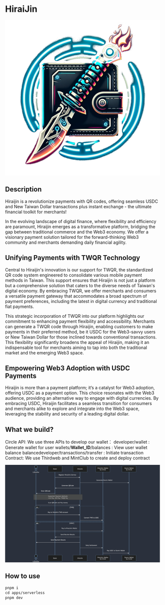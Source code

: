 # HiraiJin

![HiraiJin Logo](/HiraiJin_Logo.png "HiraiJin Logo")

## Description
Hiraijin is a revolutionize payments with QR codes, offering seamless USDC and New Taiwan Dollar transactions plus instant exchange - the ultimate financial toolkit for merchants!

In the evolving landscape of digital finance, where flexibility and efficiency are paramount, Hiraijin emerges as a transformative platform, bridging the gap between traditional commerce and the Web3 economy. We offer a visionary payment solution tailored for the forward-thinking Web3 community and merchants demanding daily financial agility.

## Unifying Payments with TWQR Technology
Central to Hiraijin's innovation is our support for TWQR, the standardized QR code system engineered to consolidate various mobile payment methods in Taiwan. This support ensures that Hiraijin is not just a platform but a comprehensive solution that caters to the diverse needs of Taiwan's digital economy. By embracing TWQR, we offer merchants and consumers a versatile payment gateway that accommodates a broad spectrum of payment preferences, including the latest in digital currency and traditional fiat payments.

This strategic incorporation of TWQR into our platform highlights our commitment to enhancing payment flexibility and accessibility. Merchants can generate a TWQR code through Hiraijin, enabling customers to make payments in their preferred method, be it USDC for the Web3-savvy users or New Taiwan Dollar for those inclined towards conventional transactions. This flexibility significantly broadens the appeal of Hiraijin, making it an indispensable tool for merchants aiming to tap into both the traditional market and the emerging Web3 space.

## Empowering Web3 Adoption with USDC Payments
Hiraijin is more than a payment platform; it’s a catalyst for Web3 adoption, offering USDC as a payment option. This choice resonates with the Web3 audience, providing an alternative way to engage with digital currencies. By embracing USDC, Hiraijin facilitates a seamless transition for consumers and merchants alike to explore and integrate into the Web3 space, leveraging the stability and security of a leading digital dollar.

## What we build?
Circle API: We use three APIs to develop our wallet：
developer/wallet : Generate wallet for user
wallets/__Wallet_ID__/balances : View user wallet balance
balancedeveloper/transactions/transfer : Initiate transaction
Contract: We use Thirdweb and MintClub to create and deploy contract

![HiraiJin Process](/HiraiJin_Process.png "HiraiJin Process")

## How to use

```
pnpm i
cd apps/serverless
pnpm dev
```